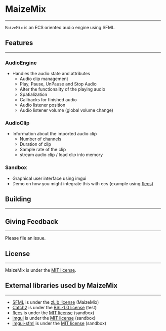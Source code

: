 # MaizeMix

---

`MaizeMix` is an ECS oriented audio engine using SFML.


## Features

---
### AudioEngine
- Handles the audio state and attributes 
	- Audio clip management
	- Play, Pause, UnPause and Stop Audio
	- Alter the functionality of the playing audio
	- Spatialization 
	- Callbacks for finished audio
	- Audio listener position
	- Audio listener volume (global volume change)

### AudioClip
- Information about the imported audio clip
	- Number of channels
	- Duration of clip
	- Sample rate of the clip
	- stream audio clip / load clip into memory

### Sandbox
- Graphical user interface using imgui
- Demo on how you might integrate this with ecs (example using [flecs](https://github.com/SanderMertens/flecs))

## Building

---

## Giving Feedback

---
Please file an issue.

## License

---
MaizeMix is under the [MIT license](https://github.com/FinleyConway/MaizeMix/blob/master/license.md).

## External libraries used by MaizeMix

---
- [SFML](https://github.com/SFML/SFML) is under the [zLib license](https://github.com/SFML/SFML/blob/master/license.md) (MaizeMix)
- [Catch2](https://github.com/catchorg/Catch2/tree/devel) is under the [BSL-1.0 license](https://github.com/catchorg/Catch2/blob/devel/LICENSE.txt) (test)
- [flecs](https://github.com/SanderMertens/flecs) is under the [MIT license](https://github.com/SanderMertens/flecs/blob/master/LICENSE) (sandbox)
- [imgui](https://github.com/ocornut/imgui) is under the [MIT license](https://github.com/ocornut/imgui/blob/master/LICENSE.txt) (sandbox)
- [imgui-sfml](https://github.com/SFML/imgui-sfml) is under the [MIT license](https://github.com/SFML/imgui-sfml/blob/master/LICENSE) (sandbox)
